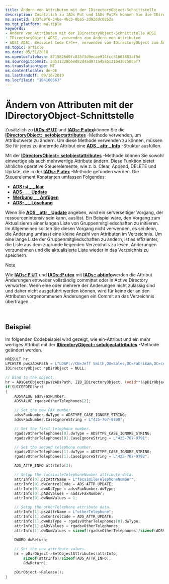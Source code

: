 ```yaml
---
title: Ändern von Attributen mit der IDirectoryObject-Schnittstelle
description: Zusätzlich zu IADs Put und IADs PutEx können Sie die IDirectoryObject setobjectattributes-Methode verwenden, um Attributwerte zu ändern. Um diese Methode verwenden zu können, müssen Sie \_ \_ für jedes zu ändernde Attribut eine ADS attr Info-Struktur ausfüllen.
ms.assetid: 1d3fe8f6-34be-4bcb-8ba5-2d92ddc0852a
ms.tgt_platform: multiple
keywords:
- Ändern von Attributen mit der IDirectoryObject-Schnittstelle ADSI
- IDirectoryObject ADSI, verwenden zum Ändern von Attributen
- ADSI ADSI, Beispiel Code C/C++, verwenden von IDirectoryObject zum Ändern von Attributen
ms.topic: article
ms.date: 05/31/2018
ms.openlocfilehash: 8715826d0fc835f3d9ecae914fcc51603883af5d
ms.sourcegitcommit: 2d531328b6ed82d4ad971a45a5131b430c5866f7
ms.translationtype: MT
ms.contentlocale: de-DE
ms.lasthandoff: 09/16/2019
ms.locfileid: "104100563"
---
```

# <a name="modifying-attributes-with-the-idirectoryobject-interface"></a>Ändern von Attributen mit der IDirectoryObject-Schnittstelle

Zusätzlich zu [**IADs::P UT**](/windows/desktop/api/Iads/nf-iads-iads-put) und [**IADs::P utex**](/windows/desktop/api/Iads/nf-iads-iads-putex)können Sie die [**IDirectoryObject:: setobjectattributes**](/windows/desktop/api/Iads/nf-iads-idirectoryobject-setobjectattributes) -Methode verwenden, um Attributwerte zu ändern. Um diese Methode verwenden zu können, müssen Sie für jedes zu ändernde Attribut eine [**ADS \_ attr \_ Info**](/windows/desktop/api/Iads/ns-iads-ads_attr_info) -Struktur ausfüllen.

Mit der [**IDirectoryObject:: setobjectattributes**](/windows/desktop/api/Iads/nf-iads-idirectoryobject-setobjectattributes) -Methode können Sie sowohl einwertige als auch mehrwertige Attribute ändern. Diese Funktion bietet ähnliche operative Steuerelemente, wie z. b. Clear, Append, DELETE und Update, die in der [**IADs::P utex**](/windows/desktop/api/Iads/nf-iads-iads-putex) -Methode gefunden werden. Die Steuerelement Konstanten umfassen Folgendes:

-   [**ADS ist \_ \_ klar**](adsi-attribute-modification-types.md)
-   [**ADS- \_ \_ Update**](adsi-attribute-modification-types.md)
-   [**Werbung \_ \_ Anfügen**](adsi-attribute-modification-types.md)
-   [**ADS- \_ \_ Löschung**](adsi-attribute-modification-types.md)

Wenn Sie [**ADS \_ attr \_ Update**](adsi-attribute-modification-types.md) angeben, wird ein serverseitiger Vorgang, der ressourcenintensiv sein kann, auslöst. Ein Beispiel wäre, den Vorgang zum Aktualisieren einer langen Liste von Gruppenmitgliedschaften zu initiieren. Im Allgemeinen sollten Sie diesen Vorgang nicht verwenden, es sei denn, die Änderung umfasst eine kleine Anzahl von Attributen im Verzeichnis. Um eine lange Liste der Gruppenmitgliedschaften zu ändern, ist es effizienter, die Liste aus dem zugrunde liegenden Verzeichnis zu lesen, Änderungen vorzunehmen und die aktualisierte Liste wieder in das Verzeichnis zu speichern.

> [!Note]  
> Wie [**IADs::P UT**](/windows/desktop/api/Iads/nf-iads-iads-put) und [**IADs::P utex**](/windows/desktop/api/Iads/nf-iads-iads-putex) mit [**IADs:: abtinfo**](/windows/desktop/api/Iads/nf-iads-iads-setinfo)werden die Attribut Änderungen entweder vollständig committet oder in Active Directory verworfen. Wenn eine oder mehrere der Änderungen nicht zulässig sind und daher nicht ausgeführt werden können, wird für keine der an den Attributen vorgenommenen Änderungen ein Commit an das Verzeichnis übertragen.

 

## <a name="example"></a>Beispiel

Im folgenden Codebeispiel wird gezeigt, wie ein-Attribut und ein mehr wertiges Attribut mit der [**IDirectoryObject:: setobjectattributes**](/windows/desktop/api/Iads/nf-iads-idirectoryobject-setobjectattributes) -Methode geändert werden.


```C++
HRESULT hr;
LPCWSTR pwszADsPath = L"LDAP://CN=Jeff Smith,OU=Sales,DC=Fabrikam,DC=com";
IDirectoryObject *pDirObject = NULL;

// Bind to the object.
hr = ADsGetObject(pwszADsPath, IID_IDirectoryObject, (void**)&pDirObject);
if(SUCCEEDED(hr))
{ 
    ADSVALUE adsvFaxNumber;
    ADSVALUE rgadsvOtherTelephones[2];
     
    // Set the new FAX number.
    adsvFaxNumber.dwType = ADSTYPE_CASE_IGNORE_STRING; 
    adsvFaxNumber.CaseIgnoreString = L"425-707-9790";

    // Set the first telephone number.
    rgadsvOtherTelephones[0].dwType = ADSTYPE_CASE_IGNORE_STRING;
    rgadsvOtherTelephones[0].CaseIgnoreString = L"425-707-9791";

    // Set the second telephone number.
    rgadsvOtherTelephones[1].dwType = ADSTYPE_CASE_IGNORE_STRING;
    rgadsvOtherTelephones[1].CaseIgnoreString = L"425-707-9792";

    ADS_ATTR_INFO attrInfo[2];

    // Setup the facsimileTelephoneNumber attribute data.
    attrInfo[0].pszAttrName = L"facsimileTelephoneNumber";
    attrInfo[0].dwControlCode = ADS_ATTR_UPDATE;
    attrInfo[0].dwADsType = adsvFaxNumber.dwType;
    attrInfo[0].pADsValues = &adsvFaxNumber;
    attrInfo[0].dwNumValues = 1;

    // Setup the otherTelephone attribute data.
    attrInfo[1].pszAttrName = L"otherTelephone";
    attrInfo[1].dwControlCode = ADS_ATTR_UPDATE;
    attrInfo[1].dwADsType = rgadsvOtherTelephones[0].dwType;
    attrInfo[1].pADsValues = rgadsvOtherTelephones;
    attrInfo[1].dwNumValues = sizeof(rgadsvOtherTelephones)/sizeof(ADSVALUE);

    DWORD dwReturn;
 
    // Set the new attribute values.
    hr = pDirObject->SetObjectAttributes(attrInfo, 
        sizeof(attrInfo)/sizeof(ADS_ATTR_INFO), 
        &dwReturn);

    pDirObject->Release();
}
```



 

 




